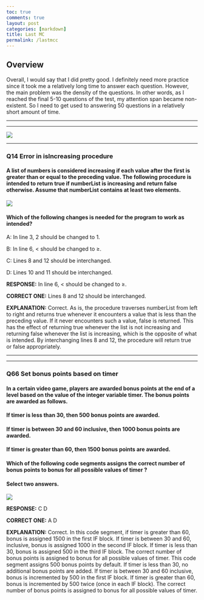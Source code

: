 ```yaml
---
toc: true
comments: true
layout: post
categories: [markdown]
title: Last MC
permalink: /lastmcc
---
```


## Overview

Overall, I would say that I did pretty good. I definitely need more practice since it took me a relatively long time to answer each question. However, the main problem was the density of the questions. In other words, as I reached the final 5-10 questions of the test, my attention span became non-existent. So I need to get used to answering 50 questions in a relatively short amount of time.

---
---

![]({{site.baseurl}}/images/las1.png)

---

### Q14 Error in isIncreasing procedure

#### A list of numbers is considered increasing if each value after the first is greater than or equal to the preceding value. The following procedure is intended to return true if numberList is increasing and return false otherwise. Assume that numberList contains at least two elements.

![]({{site.baseurl}}/images/las2.png)

#### Which of the following changes is needed for the program to work as intended?

A: In line 3, 2 should be changed to 1.

B: In line 6, < should be changed to ≥.

C: Lines 8 and 12 should be interchanged.

D: Lines 10 and 11 should be interchanged.

**RESPONSE:** In line 6, < should be changed to ≥.

**CORRECT ONE:** Lines 8 and 12 should be interchanged.

**EXPLANATION:** Correct. As is, the procedure traverses numberList from left to right and returns true whenever it encounters a value that is less than the preceding value. If it never encounters such a value, false is returned. This has the effect of returning true whenever the list is not increasing and returning false whenever the list is increasing, which is the opposite of what is intended. By interchanging lines 8 and 12, the procedure will return true or false appropriately.

---
---

### Q66 Set bonus points based on timer

#### In a certain video game, players are awarded bonus points at the end of a level based on the value of the integer variable timer. The bonus points are awarded as follows.

#### If timer is less than 30, then 500 bonus points are awarded.

#### If timer is between 30 and 60 inclusive, then 1000 bonus points are awarded.

#### If timer is greater than 60, then 1500 bonus points are awarded.

#### Which of the following code segments assigns the correct number of bonus points to bonus for all possible values of timer ?

#### Select two answers.

![]({{site.baseurl}}/images/las3.png)

**RESPONSE:** C D

**CORRECT ONE:** A D

**EXPLANATION:** Correct. In this code segment, if timer is greater than 60, bonus is assigned 1500 in the first IF block. If timer is between 30 and 60, inclusive, bonus is assigned 1000 in the second IF block. If timer is less than 30, bonus is assigned 500 in the third IF block. The correct number of bonus points is assigned to bonus for all possible values of timer. This code segment assigns 500 bonus points by default. If timer is less than 30, no additional bonus points are added. If timer is between 30 and 60 inclusive, bonus is incremented by 500 in the first IF block. If timer is greater than 60, bonus is incremented by 500 twice (once in each IF block). The correct number of bonus points is assigned to bonus for all possible values of timer.